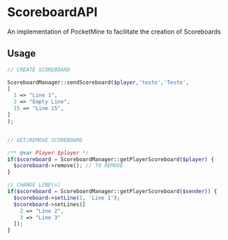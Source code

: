 # ScoreboardAPI
An implementation of PocketMine to facilitate the creation of Scoreboards

## Usage

````php
// CREATE SCOREBOARD

ScoreboardManager::sendScoreboard($player,'teste','Teste', 
[
  1 => "Line 1",
  2 => "Empty Line",
  15 => "Line 15",
]
);


// GET/REMOVE SCOREBOARD

/** @var Player $player */
if($scoreboard = ScoreboardManager::getPlayerScoreboard($player) {
  $scoreboard->remove(); // TO REMOVE
}

// CHANGE LINE(s)
if($scoreboard = ScoreboardManager::getPlayerScoreboard($sender)) {
  $scoreboard->setLine(1, 'Line 1');
  $scoreboard->setLines([
    2 => "Line 2",
    3 => "Line 3"
  ]);
}
````
